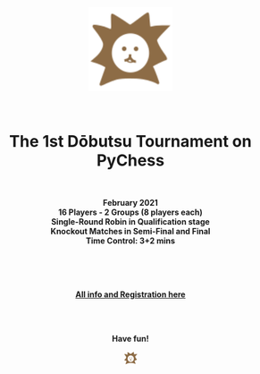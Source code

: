 <p align="center">
  <img src="https://github.com/gbtami/pychess-variants/blob/master/static/icons/Dobutsu.svg" width="150" height="150">
</p>
<br>
<h1 align="center"> The 1st Dōbutsu Tournament on PyChess </h1>

<br>

<p align="center"> <b> February 2021 <br>
16 Players - 2 Groups (8 players each) <br>
Single-Round Robin in Qualification stage <br> Knockout Matches in Semi-Final and Final <br>
Time Control: 3+2 mins <b> <p>
<br> <br> <br> 
<p align="center">
  <a href="https://lichess.org/team/dobutsu-tournament-pychess">All info and Registration here</a>
</p>

<br> <br>
<p align="center"> Have fun! <p> 

<p align="center">
  <img src="https://github.com/gbtami/pychess-variants/blob/master/static/icons/Dobutsu.svg" width="25" height="25">
</p>
